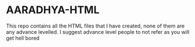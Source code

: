 # AARADHYA-HTML
This repo contains all the HTML files that I have created, none of them are any advance levelled. I suggest advance level people to not refer as you will get hell bored
